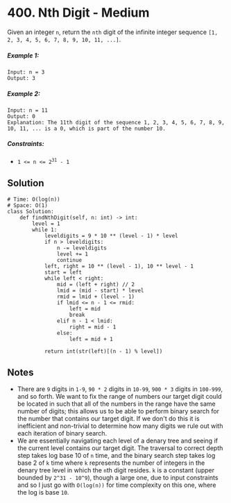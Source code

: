 # 400. Nth Digit - Medium

Given an integer `n`, return the `nth` digit of the infinite integer sequence `[1, 2, 3, 4, 5, 6, 7, 8, 9, 10, 11, ...]`.

##### Example 1:

```
Input: n = 3
Output: 3
```

##### Example 2:

```
Input: n = 11
Output: 0
Explanation: The 11th digit of the sequence 1, 2, 3, 4, 5, 6, 7, 8, 9, 10, 11, ... is a 0, which is part of the number 10.
```

##### Constraints:

- <code>1 <= n <= 2<sup>31</sup> - 1</code>

## Solution

```
# Time: O(log(n))
# Space: O(1)
class Solution:
    def findNthDigit(self, n: int) -> int:
        level = 1
        while 1:
            leveldigits = 9 * 10 ** (level - 1) * level
            if n > leveldigits:
                n -= leveldigits
                level += 1
                continue
            left, right = 10 ** (level - 1), 10 ** level - 1
            start = left
            while left < right:
                mid = (left + right) // 2
                lmid = (mid - start) * level
                rmid = lmid + (level - 1)
                if lmid <= n - 1 <= rmid:
                    left = mid
                    break
                elif n - 1 < lmid:
                    right = mid - 1
                else:
                    left = mid + 1

            return int(str(left)[(n - 1) % level])
```

## Notes
- There are `9` digits in `1-9`, `90 * 2` digits in `10-99`, `900 * 3` digits in `100-999`, and so forth. We want to fix the range of numbers our target digit could be located in such that all of the numbers in the range have the same number of digits; this allows us to be able to perform binary search for the number that contains our target digit. If we don't do this it is inefficient and non-trivial to determine how many digits we rule out with each iteration of binary search.
- We are essentially navigating each level of a denary tree and seeing if the current level contains our target digit. The traversal to correct depth step takes log base 10 of `n` time, and the binary search step takes log base 2 of `k` time where `k` represents the number of integers in the denary tree level in which the `n`th digit resides. `k` is a constant (upper bounded by `2^31 - 10^9`), though a large one, due to input constraints and so I just go with `O(log(n))` for time complexity on this one, where the log is base `10`.